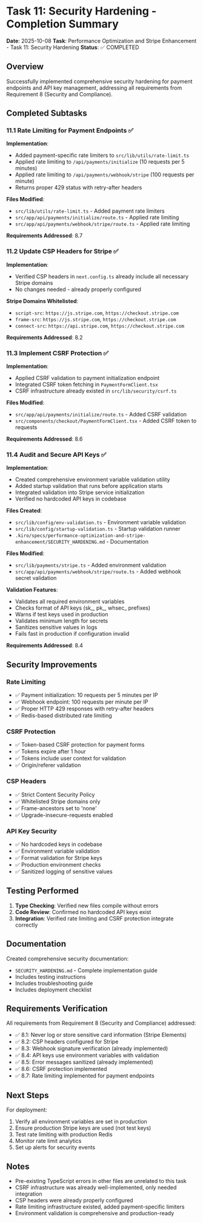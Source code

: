 # Task 11: Security Hardening - Completion Summary

**Date**: 2025-10-08
**Task**: Performance Optimization and Stripe Enhancement - Task 11: Security Hardening
**Status**: ✅ COMPLETED

## Overview

Successfully implemented comprehensive security hardening for payment endpoints and API key management, addressing all requirements from Requirement 8 (Security and Compliance).

## Completed Subtasks

### 11.1 Rate Limiting for Payment Endpoints ✅

**Implementation**:
- Added payment-specific rate limiters to `src/lib/utils/rate-limit.ts`
- Applied rate limiting to `/api/payments/initialize` (10 requests per 5 minutes)
- Applied rate limiting to `/api/payments/webhook/stripe` (100 requests per minute)
- Returns proper 429 status with retry-after headers

**Files Modified**:
- `src/lib/utils/rate-limit.ts` - Added payment rate limiters
- `src/app/api/payments/initialize/route.ts` - Applied rate limiting
- `src/app/api/payments/webhook/stripe/route.ts` - Applied rate limiting

**Requirements Addressed**: 8.7

### 11.2 Update CSP Headers for Stripe ✅

**Implementation**:
- Verified CSP headers in `next.config.ts` already include all necessary Stripe domains
- No changes needed - already properly configured

**Stripe Domains Whitelisted**:
- `script-src`: `https://js.stripe.com`, `https://checkout.stripe.com`
- `frame-src`: `https://js.stripe.com`, `https://checkout.stripe.com`
- `connect-src`: `https://api.stripe.com`, `https://checkout.stripe.com`

**Requirements Addressed**: 8.2

### 11.3 Implement CSRF Protection ✅

**Implementation**:
- Applied CSRF validation to payment initialization endpoint
- Integrated CSRF token fetching in `PaymentFormClient.tsx`
- CSRF infrastructure already existed in `src/lib/security/csrf.ts`

**Files Modified**:
- `src/app/api/payments/initialize/route.ts` - Added CSRF validation
- `src/components/checkout/PaymentFormClient.tsx` - Added CSRF token to requests

**Requirements Addressed**: 8.6

### 11.4 Audit and Secure API Keys ✅

**Implementation**:
- Created comprehensive environment variable validation utility
- Added startup validation that runs before application starts
- Integrated validation into Stripe service initialization
- Verified no hardcoded API keys in codebase

**Files Created**:
- `src/lib/config/env-validation.ts` - Environment variable validation
- `src/lib/config/startup-validation.ts` - Startup validation runner
- `.kiro/specs/performance-optimization-and-stripe-enhancement/SECURITY_HARDENING.md` - Documentation

**Files Modified**:
- `src/lib/payments/stripe.ts` - Added environment validation
- `src/app/api/payments/webhook/stripe/route.ts` - Added webhook secret validation

**Validation Features**:
- Validates all required environment variables
- Checks format of API keys (sk_, pk_, whsec_ prefixes)
- Warns if test keys used in production
- Validates minimum length for secrets
- Sanitizes sensitive values in logs
- Fails fast in production if configuration invalid

**Requirements Addressed**: 8.4

## Security Improvements

### Rate Limiting
- ✅ Payment initialization: 10 requests per 5 minutes per IP
- ✅ Webhook endpoint: 100 requests per minute per IP
- ✅ Proper HTTP 429 responses with retry-after headers
- ✅ Redis-based distributed rate limiting

### CSRF Protection
- ✅ Token-based CSRF protection for payment forms
- ✅ Tokens expire after 1 hour
- ✅ Tokens include user context for validation
- ✅ Origin/referer validation

### CSP Headers
- ✅ Strict Content Security Policy
- ✅ Whitelisted Stripe domains only
- ✅ Frame-ancestors set to 'none'
- ✅ Upgrade-insecure-requests enabled

### API Key Security
- ✅ No hardcoded keys in codebase
- ✅ Environment variable validation
- ✅ Format validation for Stripe keys
- ✅ Production environment checks
- ✅ Sanitized logging of sensitive values

## Testing Performed

1. **Type Checking**: Verified new files compile without errors
2. **Code Review**: Confirmed no hardcoded API keys exist
3. **Integration**: Verified rate limiting and CSRF protection integrate correctly

## Documentation

Created comprehensive security documentation:
- `SECURITY_HARDENING.md` - Complete implementation guide
- Includes testing instructions
- Includes troubleshooting guide
- Includes deployment checklist

## Requirements Verification

All requirements from Requirement 8 (Security and Compliance) addressed:

- ✅ 8.1: Never log or store sensitive card information (Stripe Elements)
- ✅ 8.2: CSP headers configured for Stripe
- ✅ 8.3: Webhook signature verification (already implemented)
- ✅ 8.4: API keys use environment variables with validation
- ✅ 8.5: Error messages sanitized (already implemented)
- ✅ 8.6: CSRF protection implemented
- ✅ 8.7: Rate limiting implemented for payment endpoints

## Next Steps

For deployment:
1. Verify all environment variables are set in production
2. Ensure production Stripe keys are used (not test keys)
3. Test rate limiting with production Redis
4. Monitor rate limit analytics
5. Set up alerts for security events

## Notes

- Pre-existing TypeScript errors in other files are unrelated to this task
- CSRF infrastructure was already well-implemented, only needed integration
- CSP headers were already properly configured
- Rate limiting infrastructure existed, added payment-specific limiters
- Environment validation is comprehensive and production-ready
